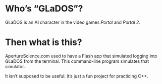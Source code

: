 # Who’s “GLaDOS”?
GLaDOS is an AI character in the video games *Portal* and *Portal 2*. 

# Then what is this?
ApertureScience.com used to have a Flash app that simulated logging into GLaDOS from the terminal. This command-line program simulates that simulator. 

It isn’t supposed to be useful. It’s just a fun project for practicing C++.